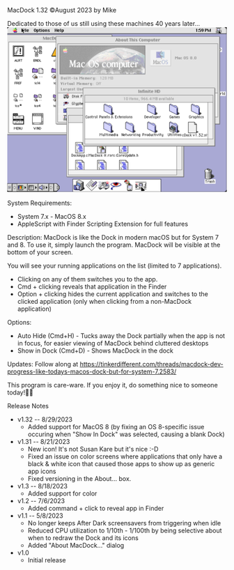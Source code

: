 MacDock 1.32 ©August 2023 by Mike

Dedicated to those of us still using these machines 40 years later...
<img src="screenshot_for_readme.png" alt="MacDock screenshot" width="640"/>

System Requirements:
* System 7.x - MacOS 8.x
* AppleScript with Finder Scripting Extension for full features

Description:
MacDock is like the Dock in modern macOS but for System 7 and 8.
To use it, simply launch the program.  MacDock will be visible at the bottom of your screen.  

You will see your running applications on the list (limited to 7 applications).  

* Clicking on any of them switches you to the app.
* Cmd + clicking reveals that application in the Finder
* Option + clicking hides the current application and switches to the clicked application (only when clicking from a non-MacDock application)

Options:
* Auto Hide (Cmd+H) - Tucks away the Dock partially when the app is not in focus, for easier viewing of MacDock behind cluttered desktops
* Show in Dock (Cmd+D) - Shows MacDock in the dock 

Updates:
Follow along at https://tinkerdifferent.com/threads/macdock-dev-progress-like-todays-macos-dock-but-for-system-7.2583/

This program is care-ware.  If you enjoy it, do something nice to someone today!

Release Notes
- v1.32 -- 8/29/2023
  - Added support for MacOS 8 (by fixing an OS 8-specific issue occuring when "Show In Dock" was selected, causing a blank Dock)
- v1.31 -- 8/21/2023
  - New icon!  It's not Susan Kare but it's nice :-D
  - Fixed an issue on color screens where applications that only have a black & white icon that caused those apps to show up as generic app icons
  - Fixed versioning in the About... box.
- v1.3 -- 8/18/2023
  - Added support for color
- v1.2 -- 7/6/2023
  - Added command + click to reveal app in Finder
- v1.1 -- 5/8/2023
  - No longer keeps After Dark screensavers from triggering when idle
  - Reduced CPU utilization to 1/10th - 1/100th by being selective about when to redraw the Dock and its icons
  - Added "About MacDock..." dialog
- v1.0
  - Initial release
